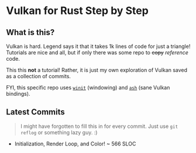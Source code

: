 #  Vulkan for Rust Step by Step

##  What is this?

Vulkan is hard.
Legend says it that it takes 1k lines of code for just a triangle!
Tutorials are nice and all, but if only there was some repo to ~~copy~~ *reference* code.


This this **not** a tutorial!
Rather, it is just my own exploration of Vulkan saved as a collection of commits.


FYI, this specific repo uses [`winit`](https://github.com/rust-windowing/winit) (windowing) and [`ash`](https://github.com/ash-rs/ash) (sane Vulkan bindings).

##  Latest Commits

>  I might have forgotten to fill this in for every commit.
>  Just use `git reflog` or something lazy guy. :)

- Initialization, Render Loop, and Color! ~ 566 SLOC

